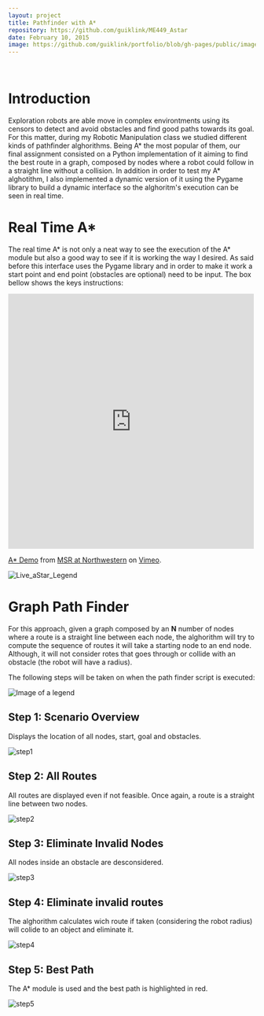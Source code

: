 ```yaml
---
layout: project
title: Pathfinder with A*
repository: https://github.com/guiklink/ME449_Astar
date: February 10, 2015
image: https://github.com/guiklink/portfolio/blob/gh-pages/public/images/A_star/logo.png?raw=true
---
```



<article></article><br/>



# Introduction

Exploration robots are able move in complex environtments using its censors to detect and avoid obstacles and find good paths towards its goal. For this matter, during my Robotic Manipulation class we studied different kinds of pathfinder alghorithms. Being A* the most popular of them, our final assignment consisted on a Python implementation of it aiming to find the best route in a graph, composed by nodes where a robot could follow in a straight line without a collision. In addition in order to test my A* alghotithm, I also implemented a dynamic version of it using the Pygame library to build a dynamic interface so the alghoritm's execution can be seen in real time.  

# Real Time A*
The real time A* is not only a neat way to see the execution of the A* module but also a good way to see if it is working the way I desired. As said before this interface uses the Pygame library and in order to make it work a start point and end point (obstacles are optional) need to be input. The box bellow shows the keys instructions:

<iframe src="https://player.vimeo.com/video/141565569" width="500" height="519" frameborder="0" webkitallowfullscreen mozallowfullscreen allowfullscreen></iframe> <p><a href="https://vimeo.com/141565569">A* Demo</a> from <a href="https://vimeo.com/numsr">MSR at Northwestern</a> on <a href="https://vimeo.com">Vimeo</a>.</p>

![Live_aStar_Legend](https://github.com/guiklink/portfolio/blob/gh-pages/public/images/A_star/Live_aStar_Legend.png?raw=true)

# Graph Path Finder
For this approach, given a graph composed by an **N** number of nodes where a route is a straight line between each node, the alghorithm will try to compute the sequence of routes it will take a starting node to an end node. Although, it will not consider rotes that goes through or collide with an obstacle (the robot will have a radius).

The following steps will be taken on when the path finder script is executed:

![Image of a legend](https://github.com/guiklink/portfolio/blob/gh-pages/public/images/A_star/Legend_1.png?raw=true)

## Step 1: Scenario Overview
Displays the location of all nodes, start, goal and obstacles.   

![step1](https://github.com/guiklink/portfolio/blob/gh-pages/public/images/A_star/step1.png?raw=true)

## Step 2: All Routes
All routes are displayed even if not feasible. Once again, a route is a straight line between two nodes.   

![step2](https://github.com/guiklink/portfolio/blob/gh-pages/public/images/A_star/step2.png?raw=true)

## Step 3: Eliminate Invalid Nodes 
All nodes inside an obstacle are desconsidered.   

![step3](https://github.com/guiklink/portfolio/blob/gh-pages/public/images/A_star/step3.png?raw=true)

## Step 4: Eliminate invalid routes
The alghorithm calculates wich route if taken (considering the robot radius) will colide to an object and eliminate it.   

![step4](https://github.com/guiklink/portfolio/blob/gh-pages/public/images/A_star/step4.png?raw=true)

## Step 5: Best Path
The A* module is used and the best path is highlighted in red.   

![step5](https://github.com/guiklink/portfolio/blob/gh-pages/public/images/A_star/step5.png?raw=true)

